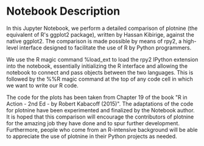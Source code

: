 # Notebook Description
In this Jupyter Notebook, we perform a detailed comparison of plotnine (the equivalent of R's ggplot2 package), written by Hassan Kibirige, against the native ggplot2. The comparison is made possible by means of rpy2, a high-level interface designed to facilitate the use of R by Python programmers. 

We use the R magic command %load_ext to load the rpy2 IPython extension into the notebook, essentially initializing the R interface and allowing the notebook to connect and pass objects between the two languages. This is followed by the %%R magic command at the top of any code cell in which we want to write our R code.

The code for the plots has been taken from Chapter 19 of the book "R in Action - 2nd Ed - by Robert Kabacoff (2015)". The adaptations of the code for plotnine have been experimented and finalized by the Notebook author. It is hoped that this comparison will encourage the contributors of plotnine for the amazing job they have done and to spur further development. Furthermore, people who come from an R-intensive background will be able to appreciate the use of plotnine in their Python projects as needed.
